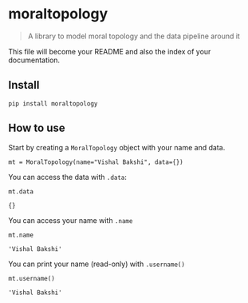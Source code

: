 # moraltopology
> A library to model moral topology and the data pipeline around it


This file will become your README and also the index of your documentation.

## Install

`pip install moraltopology`

## How to use

Start by creating a `MoralTopology` object with your name and data.

```
mt = MoralTopology(name="Vishal Bakshi", data={})
```

You can access the data with `.data`:

```
mt.data
```




    {}



You can access your name with `.name`

```
mt.name
```




    'Vishal Bakshi'



You can print your name (read-only) with `.username()`

```
mt.username()
```




    'Vishal Bakshi'


